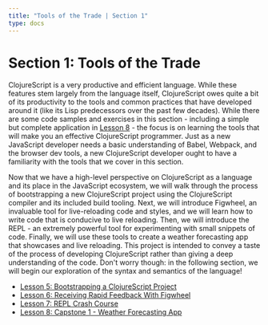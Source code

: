 ```yaml
---
title: "Tools of the Trade | Section 1"
type: docs
---
```


# Section 1: Tools of the Trade

ClojureScript is a very productive and efficient language. While these features stem largely from the language itself, ClojureScript owes quite a bit of its productivity to the tools and common practices that have developed around it (like its Lisp predecessors over the past few decades). While there are some code samples and exercises in this section - including a simple but complete application in [Lesson 8](/section-1/lesson-8-capstone-weather-forecasting-app) - the focus is on learning the tools that will make you an effective ClojureScript programmer. Just as a new JavaScript developer needs a basic understanding of Babel, Webpack, and the browser dev tools, a new ClojureScript developer ought to have a familiarity with the tools that we cover in this section.

Now that we have a high-level perspective on ClojureScript as a language and its place in the JavaScript ecosystem, we will walk through the process of bootstrapping a new ClojureScript project using the ClojureScript compiler and its included build tooling. Next, we will introduce Figwheel, an invaluable tool for live-reloading code and styles, and we will learn how to write code that is conducive to live reloading. Then, we will introduce the REPL - an extremely powerful tool for experimenting with small snippets of code. Finally, we will use these tools to create a weather forecasting app that showcases and live reloading. This project is intended to convey a taste of the process of developing ClojureScript rather than giving a deep understanding of the code. Don't worry though: in the following section, we will begin our exploration of the syntax and semantics of the language!

- [Lesson 5: Bootstrapping a ClojureScript Project](/section-1/lesson-5-bootstrapping-a-clojurescript-project)
- [Lesson 6: Receiving Rapid Feedback With Figwheel](/section-1/lesson-6-receiving-rapid-feedback-with-figwheel)
- [Lesson 7: REPL Crash Course](/section-1/lesson-7-repl-crash-course)
- [Lesson 8: Capstone 1 - Weather Forecasting App](/section-1/lesson-8-capstone-weather-forecasting-app)
